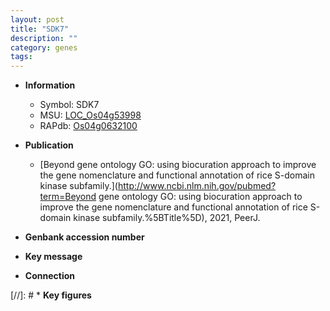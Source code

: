 ```yaml
---
layout: post
title: "SDK7"
description: ""
category: genes
tags: 
---
```


* **Information**  
    + Symbol: SDK7  
    + MSU: [LOC_Os04g53998](http://rice.uga.edu/cgi-bin/ORF_infopage.cgi?orf=LOC_Os04g53998)  
    + RAPdb: [Os04g0632100](https://rapdb.dna.affrc.go.jp/locus/?name=Os04g0632100)  

* **Publication**  
    + [Beyond gene ontology GO: using biocuration approach to improve the gene nomenclature and functional annotation of rice S-domain kinase subfamily.](http://www.ncbi.nlm.nih.gov/pubmed?term=Beyond gene ontology GO: using biocuration approach to improve the gene nomenclature and functional annotation of rice S-domain kinase subfamily.%5BTitle%5D), 2021, PeerJ.

* **Genbank accession number**  

* **Key message**  

* **Connection**  

[//]: # * **Key figures**  


